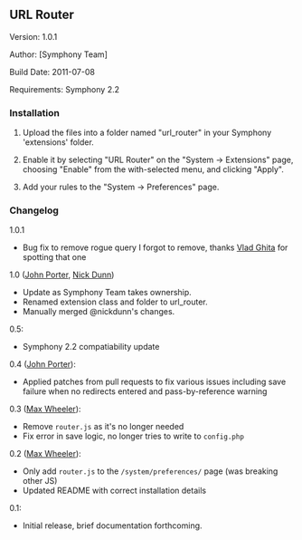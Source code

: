 ## URL Router ##

Version: 1.0.1

Author: [Symphony Team]

Build Date: 2011-07-08

Requirements: Symphony 2.2

### Installation ###


1. Upload the files into a folder named "url_router" in your Symphony 'extensions' folder.

2. Enable it by selecting "URL Router" on the "System -> Extensions" page, choosing "Enable" from the with-selected menu, and clicking "Apply".

3. Add your rules to the "System -> Preferences" page.

### Changelog ###

1.0.1

* Bug fix to remove rogue query I forgot to remove, thanks [Vlad Ghita](https://github.com/vlad-ghita) for spotting that one

1.0 ([John Porter](http://designermonkey.co.uk), [Nick Dunn](http://nick-dunn.co.uk))

* Update as Symphony Team takes ownership.
* Renamed extension class and folder to url_router.
* Manually merged @nickdunn's changes.

0.5:

* Symphony 2.2 compatiability update

0.4 ([John Porter](http://designermonkey.co.uk)):

* Applied patches from pull requests to fix various issues including save failure when no redirects entered and pass-by-reference warning

0.3 ([Max Wheeler](http://makenosound.com)):

* Remove `router.js` as it's no longer needed
* Fix error in save logic, no longer tries to write to `config.php`

0.2 ([Max Wheeler](http://makenosound.com)):

* Only add `router.js` to the `/system/preferences/` page (was breaking other JS)
* Updated README with correct installation details

0.1:

* Initial release, brief documentation forthcoming.
